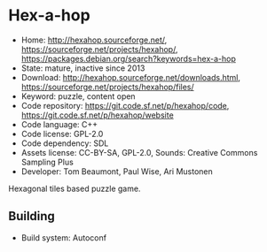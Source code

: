# Hex-a-hop

- Home: http://hexahop.sourceforge.net/, https://sourceforge.net/projects/hexahop/, https://packages.debian.org/search?keywords=hex-a-hop
- State: mature, inactive since 2013
- Download: http://hexahop.sourceforge.net/downloads.html, https://sourceforge.net/projects/hexahop/files/
- Keyword: puzzle, content open
- Code repository: https://git.code.sf.net/p/hexahop/code, https://git.code.sf.net/p/hexahop/website
- Code language: C++
- Code license: GPL-2.0
- Code dependency: SDL
- Assets license: CC-BY-SA, GPL-2.0, Sounds: Creative Commons Sampling Plus
- Developer: Tom Beaumont, Paul Wise, Ari Mustonen

Hexagonal tiles based puzzle game.

## Building

- Build system: Autoconf
